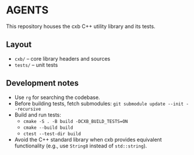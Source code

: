 # AGENTS

This repository houses the cxb C++ utility library and its tests.

## Layout
- `cxb/` – core library headers and sources
- `tests/` – unit tests

## Development notes
- Use `rg` for searching the codebase.
- Before building tests, fetch submodules:
  `git submodule update --init --recursive`
- Build and run tests:
  - `cmake -S . -B build -DCXB_BUILD_TESTS=ON`
  - `cmake --build build`
  - `ctest --test-dir build`
- Avoid the C++ standard library when cxb provides equivalent functionality (e.g., use `String8` instead of `std::string`).

